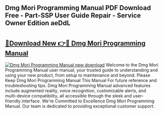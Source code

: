 ## Dmg Mori Programming Manual PDF Download Free - Part-SSP User Guide Repair - Service Owner Edition aeDdL

# <h2><a href="http://bc20847.oget.top/?id=Dmg+Mori+Programming+Manual">🔗Download New 👉🔴 Dmg Mori Programming Manual</a></h2>

[![Dmg Mori Programming Manual new download](https://i.imgur.com/5g1atiW.png)](http://bc20847.oget.top/?id=Dmg+Mori+Programming+Manual)
Welcome to the Dmg Mori Programming Manual user manual, your trusted guide to understanding and using your new product, from setup to maintenance and beyond. Please Keep Dmg Mori Programming Manual This Manual For future reference and troubleshooting tips. Dmg Mori Programming Manual advanced features include augmented reality, voice recognition, customizable alerts, and multi-device compatibility, all accessible through the sleek and user-friendly interface. We're Committed to Excellence Dmg Mori Programming Manual. Our team is dedicated to providing exceptional customer support.
